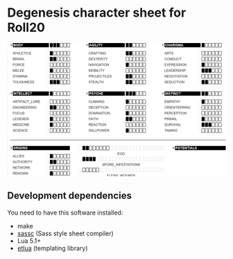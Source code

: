 # Degenesis character sheet for Roll20

![](.screenshot.png)

## Development dependencies

You need to have this software installed:

- make
- [sassc](http://sass-lang.com/) (Sass style sheet compiler)
- Lua 5.1+
- [etlua](https://github.com/leafo/etlua) (templating library)

